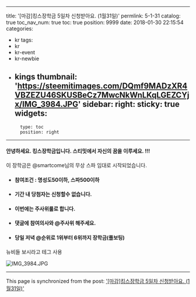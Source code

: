 
---
title: '[마감]킹스장학금 5일차 신청받아요. (1월31일)'
permlink: 5-1-31
catalog: true
toc_nav_num: true
toc: true
position: 9999
date: 2018-01-30 22:15:54
categories:
- kr
tags:
- kr
- kr-event
- kr-newbie
- kings
thumbnail: 'https://steemitimages.com/DQmf9MADzXR4VBZEZU46SKUSBeCz7MwcNkWnLKqLGEZCYjx/IMG_3984.JPG'
sidebar:
    right:
        sticky: true
widgets:
    -
        type: toc
        position: right
---


#### 안녕하세요. 킹스장학금입니다.  스티밋에서 자신의 꿈을 이루세요. !!!
이 장학금은 @smartcome님의 무상 스파 임대로 시작되었습니다. 
- #### 참여조건 : 명성도50이하, 스파500이하 
- #### 기간 내 당첨자는 신청할수 없습니다. 
- #### 이번에는 주사위룰로 합니다. 
- #### 댓글에 참여의사와 @주사위 해주세요. 
- #### 당일 저녁 @순위로 1위부터 6위까지 장학금(풀보팅) 

뉴비들 보시라고 테그 사용 

![IMG_3984.JPG](https://steemitimages.com/DQmf9MADzXR4VBZEZU46SKUSBeCz7MwcNkWnLKqLGEZCYjx/IMG_3984.JPG)

- - -

This page is synchronized from the post: ['[마감]킹스장학금 5일차 신청받아요. (1월31일)'](https://steemit.com/@kingbit/5-1-31)

